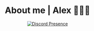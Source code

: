 <h1 align="center">About me |  Alex 👨🏻‍💻</h1>

<div align="center">
  
  [![Discord Presence](https://lanyard.cnrad.dev/api/795360779237851167)](https://discord.com/users/795360779237851167)

</div>
